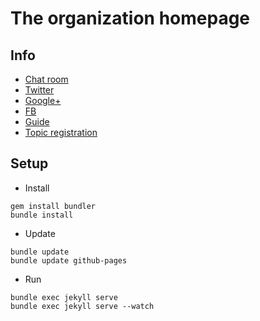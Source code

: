 # The organization homepage 

## Info
* [Chat room](https://gitter.im/Coding4Passion)
* [Twitter](https://twitter.com/coding4passion)
* [Google+](https://plus.google.com/+Coding4passionOrg)
* [FB](https://www.facebook.com/coding4passion)
* [Guide](https://drive.google.com/open?id=1r9Ht_09tl2-PuFh6mJC5w_yhYH9jH-k2MUUQ3bABCFE&authuser=0)
* [Topic registration](https://drive.google.com/open?id=1gvfxN-0JsZkuzAlMj55JpFtqqCL74MPGFHFTj-g2dS8&authuser=0)

## Setup

- Install

````
gem install bundler
bundle install
````

- Update

````
bundle update
bundle update github-pages
````

- Run

````
bundle exec jekyll serve
bundle exec jekyll serve --watch
````
